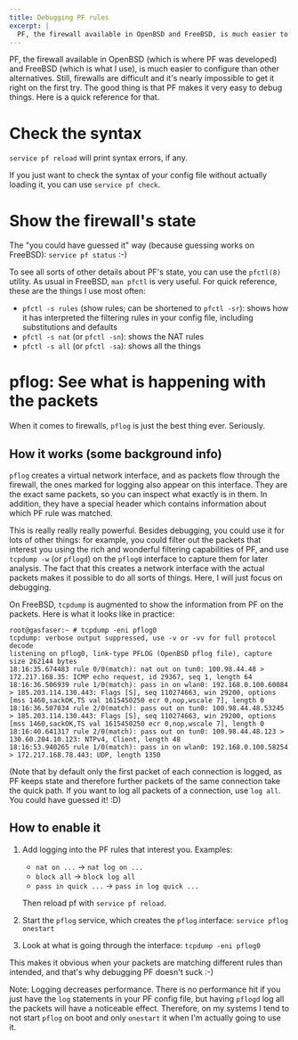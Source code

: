 ```yaml
---
title: Debugging PF rules
excerpt: |
  PF, the firewall available in OpenBSD and FreeBSD, is much easier to configure than other alternatives. Still, firewalls are difficult and it's nearly impossible to get it right on the first try. The good thing is that PF makes it very easy to debug things. Here is a quick reference for that.
---
```


PF, the firewall available in OpenBSD (which is where PF was developed) and FreeBSD (which is what I use), is much easier to configure than other alternatives. Still, firewalls are difficult and it's nearly impossible to get it right on the first try. The good thing is that PF makes it very easy to debug things. Here is a quick reference for that.

# Check the syntax

`service pf reload` will print syntax errors, if any.

If you just want to check the syntax of your config file without actually loading it, you can use `service pf check`.

# Show the firewall's state

The "you could have guessed it" way (because guessing works on FreeBSD): `service pf status` :-)

To see all sorts of other details about PF's state, you can use the `pfctl(8)` utility. As usual in FreeBSD, `man pfctl` is very useful. For quick reference, these are the things I use most often:

* `pfctl -s rules` (show rules; can be shortened to `pfctl -sr`): shows how it has interpreted the filtering rules in your config file, including substitutions and defaults
* `pfctl -s nat` (or `pfctl -sn`): shows the NAT rules
* `pfctl -s all` (or `pfctl -sa`): shows all the things

# pflog: See what is happening with the packets

When it comes to firewalls, `pflog` is just the best thing ever. Seriously.

## How it works (some background info)

`pflog` creates a virtual network interface, and as packets flow through the firewall, the ones marked for logging also appear on this interface. They are the exact same packets, so you can inspect what exactly is in them. In addition, they have a special header which contains information about which PF rule was matched.

This is really really really powerful. Besides debugging, you could use it for lots of other things: for example, you could filter out the packets that interest you using the rich and wonderful filtering capabilities of PF, and use `tcpdump -w` (or `pflogd`) on the `pflog0` interface to capture them for later analysis. The fact that this creates a network interface with the actual packets makes it possible to do all sorts of things. Here, I will just focus on debugging.

On FreeBSD, `tcpdump` is augmented to show the information from PF on the packets. Here is what it looks like in practice:

```
root@gasfaser:~ # tcpdump -eni pflog0
tcpdump: verbose output suppressed, use -v or -vv for full protocol decode
listening on pflog0, link-type PFLOG (OpenBSD pflog file), capture size 262144 bytes
18:16:35.674483 rule 0/0(match): nat out on tun0: 100.98.44.48 > 172.217.168.35: ICMP echo request, id 29367, seq 1, length 64
18:16:36.506939 rule 1/0(match): pass in on wlan0: 192.168.0.100.60084 > 185.203.114.130.443: Flags [S], seq 110274663, win 29200, options [mss 1460,sackOK,TS val 1615450250 ecr 0,nop,wscale 7], length 0
18:16:36.507034 rule 2/0(match): pass out on tun0: 100.98.44.48.53245 > 185.203.114.130.443: Flags [S], seq 110274663, win 29200, options [mss 1460,sackOK,TS val 1615450250 ecr 0,nop,wscale 7], length 0
18:16:40.641317 rule 2/0(match): pass out on tun0: 100.98.44.48.123 > 130.60.204.10.123: NTPv4, Client, length 48
18:16:53.940265 rule 1/0(match): pass in on wlan0: 192.168.0.100.58254 > 172.217.168.78.443: UDP, length 1350
```

(Note that by default only the first packet of each connection is logged, as PF keeps state and therefore further packets of the same connection take the quick path. If you want to log all packets of a connection, use `log all`. You could have guessed it! :D)

## How to enable it

1. Add logging into the PF rules that interest you. Examples:
    * `nat on ...` → `nat log on ...`
    * `block all` → `block log all`
    * `pass in quick ...` → `pass in log quick ...`
    
    Then reload pf with `service pf reload`.
2. Start the `pflog` service, which creates the `pflog` interface:
    `service pflog onestart`
3. Look at what is going through the interface: `tcpdump -eni pflog0`

This makes it obvious when your packets are matching different rules than intended, and that's why debugging PF doesn't suck :-)
    
Note: Logging decreases performance. There is no performance hit if you just have the `log` statements in your PF config file, but having `pflogd` log all the packets will have a noticeable effect. Therefore, on my systems I tend to not start `pflog` on boot and only `onestart` it when I'm actually going to use it.
